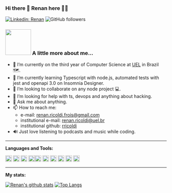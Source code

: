 ### Hi there 👋 Renan here 👨‍💻

[![Linkedin: Renan](https://img.shields.io/badge/-renan-blue?style=flat-square&logo=Linkedin&logoColor=white&link=https://www.linkedin.com/in/renan-ricoldi/)](https://www.linkedin.com/in/renan-ricoldi/)
![GitHub followers](https://img.shields.io/github/followers/RenanRicoldi?label=Follow&style=social)

### <img src="https://media.giphy.com/media/3knKct3fGqxhK/giphy.gif" width="80"> A little more about me...

- 🔭 I’m currently on the third year of Computer Science at [UEL](http://portal.uel.br/home) in Brazil 🗺.
- 🌱 I’m currently learning Typescript with node.js, automated tests with jest and openapi 3.0 on Insomnia Designer.
- 👯 I’m looking to collaborate on any node project 💻.
- 🤔 I’m looking for help with ts, devops and anything about hacking.
- 💬 Ask me about anything.
- 📫 How to reach me: 
  - e-mail: renan.ricoldi.frois@gmail.com
  - institutional e-mail: renan.ricoldi@uel.br
  - institutional github: [rricoldi](https://github.com/rricoldi)
- 🔊 Just love listening to podcasts and music while coding.

---

**Languages and Tools:**  

<p align="left"><img src="https://devicons.github.io/devicon/devicon.git/icons/c/c-original.svg" alt="c" width="20" height="20"/> <img src="https://devicons.github.io/devicon/devicon.git/icons/java/java-original-wordmark.svg" alt="java" width="20" height="20"/> <img src="https://devicons.github.io/devicon/devicon.git/icons/javascript/javascript-original.svg" alt="javascript" width="20" height="20"/> <img src="https://devicons.github.io/devicon/devicon.git/icons/typescript/typescript-original.svg" alt="typescript" width="20" height="20"/><img src="https://devicons.github.io/devicon/devicon.git/icons/nodejs/nodejs-original-wordmark.svg" alt="nodejs" width="20" height="20"/> <img src="https://devicons.github.io/devicon/devicon.git/icons/react/react-original-wordmark.svg" alt="react" width="20" height="20"/> <img src="https://devicons.github.io/devicon/devicon.git/icons/redux/redux-original.svg" alt="redux" width="20" height="20"/> <img src="https://www.vectorlogo.zone/logos/figma/figma-icon.svg" alt="figma" width="20" height="20"/> <img 
src="https://www.vectorlogo.zone/logos/git-scm/git-scm-icon.svg" alt="git" width="20" height="20"/> <img src="https://devicons.github.io/devicon/devicon.git/icons/mongodb/mongodb-original-wordmark.svg" alt="mongodb" width="20" height="20"/> </p>

---

**My stats:**  

[![Renan's github stats](https://github-readme-stats.vercel.app/api?username=RenanRicoldi&count_private=true&show_icons=true)](https://github.com/anuraghazra/github-readme-stats)
[![Top Langs](https://github-readme-stats.vercel.app/api/top-langs/?username=RenanRicoldi&layout=compact&hide=Ruby,Objective-C)](https://github.com/anuraghazra/github-readme-stats)
